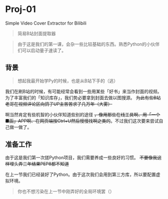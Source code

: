 # Proj-01

Simple Video Cover Extractor for Bilibili  

> 简易B站封面提取器  

> 由于这是我们的第一课，会杂一些比较基础的东西。熟悉Python的小伙伴们可以启动量子速读了。

## 背景

> 想起我最开始学Py的时候，也是从B站下手的（逃）

我们在刷B站的时候，有可能经常会看到一些用某些「好书」来当作封面的视频。为了丰富我们的「知识库存」，我们势必要拿到封面去做以图搜源。 ~~为此有些B站老哥在视频评论区向鸽子UP主苦苦求了几万年（大雾）~~

啊当然肯定有些机智的小伙伴知道些别的途径 ~~，像用那些在线工具啊、用「一个■函」APP啊、在网页端按Ctrl+U然后慢慢找啊之类的~~。不过我们这次要来尝试自己做一做了。

## 准备工作

由于这是我们第一次搓Python项目，我们需要养成一些良好的习惯。 ~~不要像我这样埋头弄三年结果PEP8都不知道~~

在上一节我们已经装好了Python。由于这次我们会用到第三方库，所以要配置虚拟环境。
> 你也不想污染在上一节中刚弄好的全局环境罢（）